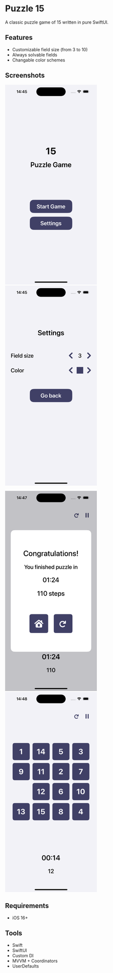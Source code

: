 # Puzzle 15

A classic puzzle game of 15 written in pure SwiftUI.

## Features

- Customizable field size (from 3 to 10)
- Always solvable fields
- Changable color schemes

## Screenshots

<p float="left">
<img src="./src/1.png" width="300" title="Main menu">
<img src="./src/2.png" width="300" title="Settings">
</p>

<p float="left">
<img src="./src/3.png" width="300" title="Victory">
<img src="./src/4.png" width="300" title="Game">
</p>

## Requirements

- iOS 16+

## Tools

- Swift
- SwiftUI
- Custom DI
- MVVM + Coordinators
- UserDefaults